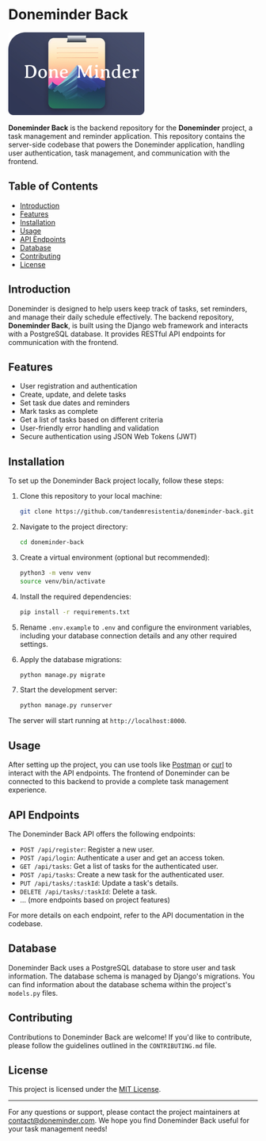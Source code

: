 
# Doneminder Back

![Doneminder Logo](https://github.com/tandemresistentia/doneminder-front/blob/main/src/assets/Home/logo.png)

**Doneminder Back** is the backend repository for the **Doneminder** project, a task management and reminder application. This repository contains the server-side codebase that powers the Doneminder application, handling user authentication, task management, and communication with the frontend.

## Table of Contents

- [Introduction](#introduction)
- [Features](#features)
- [Installation](#installation)
- [Usage](#usage)
- [API Endpoints](#api-endpoints)
- [Database](#database)
- [Contributing](#contributing)
- [License](#license)

## Introduction

Doneminder is designed to help users keep track of tasks, set reminders, and manage their daily schedule effectively. The backend repository, **Doneminder Back**, is built using the Django web framework and interacts with a PostgreSQL database. It provides RESTful API endpoints for communication with the frontend.

## Features

- User registration and authentication
- Create, update, and delete tasks
- Set task due dates and reminders
- Mark tasks as complete
- Get a list of tasks based on different criteria
- User-friendly error handling and validation
- Secure authentication using JSON Web Tokens (JWT)

## Installation

To set up the Doneminder Back project locally, follow these steps:

1. Clone this repository to your local machine:

   ```bash
   git clone https://github.com/tandemresistentia/doneminder-back.git
   ```

2. Navigate to the project directory:

   ```bash
   cd doneminder-back
   ```

3. Create a virtual environment (optional but recommended):

   ```bash
   python3 -m venv venv
   source venv/bin/activate
   ```

4. Install the required dependencies:

   ```bash
   pip install -r requirements.txt
   ```

5. Rename `.env.example` to `.env` and configure the environment variables, including your database connection details and any other required settings.

6. Apply the database migrations:

   ```bash
   python manage.py migrate
   ```

7. Start the development server:

   ```bash
   python manage.py runserver
   ```

The server will start running at `http://localhost:8000`.

## Usage

After setting up the project, you can use tools like [Postman](https://www.postman.com/) or [curl](https://curl.se/) to interact with the API endpoints. The frontend of Doneminder can be connected to this backend to provide a complete task management experience.

## API Endpoints

The Doneminder Back API offers the following endpoints:

- `POST /api/register`: Register a new user.
- `POST /api/login`: Authenticate a user and get an access token.
- `GET /api/tasks`: Get a list of tasks for the authenticated user.
- `POST /api/tasks`: Create a new task for the authenticated user.
- `PUT /api/tasks/:taskId`: Update a task's details.
- `DELETE /api/tasks/:taskId`: Delete a task.
- ... (more endpoints based on project features)

For more details on each endpoint, refer to the API documentation in the codebase.

## Database

Doneminder Back uses a PostgreSQL database to store user and task information. The database schema is managed by Django's migrations. You can find information about the database schema within the project's `models.py` files.

## Contributing

Contributions to Doneminder Back are welcome! If you'd like to contribute, please follow the guidelines outlined in the `CONTRIBUTING.md` file.

## License

This project is licensed under the [MIT License](https://opensource.org/licenses/MIT).

---

For any questions or support, please contact the project maintainers at [contact@doneminder.com](mailto:luismvg41@gmail.com). We hope you find Doneminder Back useful for your task management needs!
